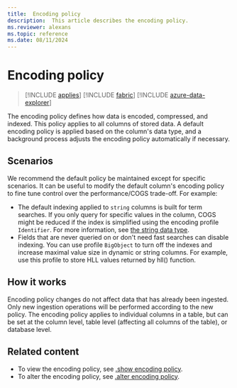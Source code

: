 ```yaml
---
title:  Encoding policy
description:  This article describes the encoding policy.
ms.reviewer: alexans
ms.topic: reference
ms.date: 08/11/2024
---
```

# Encoding policy

> [!INCLUDE [applies](../includes/applies-to-version/applies.md)] [!INCLUDE [fabric](../includes/applies-to-version/fabric.md)] [!INCLUDE [azure-data-explorer](../includes/applies-to-version/azure-data-explorer.md)]

The encoding policy defines how data is encoded, compressed, and indexed. This policy applies to all columns of stored data. A default encoding policy is applied based on the column's data type, and a background process adjusts the encoding policy automatically if necessary.

## Scenarios

We recommend the default policy be maintained except for specific scenarios. It can be useful to modify the default column's encoding policy to fine tune control over the performance/COGS trade-off. For example:

* The default indexing applied to `string` columns is built for term searches. If you only query for specific values in the column, COGS might be reduced if the index is simplified using the encoding profile `Identifier`. For more information, see [the string data type](../query/datatypes-string-operators.md).
* Fields that are never queried on or don't need fast searches can disable indexing. You can use profile `BigObject` to turn off the indexes and increase maximal value size in dynamic or string columns. For example, use this profile to store HLL values returned by hll() function.

## How it works

Encoding policy changes do not affect data that has already been ingested. Only new ingestion operations will be performed according to the new policy. The encoding policy applies to individual columns in a table, but can be set at the column level, table level (affecting all columns of the table), or database level.

## Related content

* To view the encoding policy, see [.show encoding policy](show-encoding-policy.md).
* To alter the encoding policy, see [.alter encoding policy](alter-encoding-policy.md).
